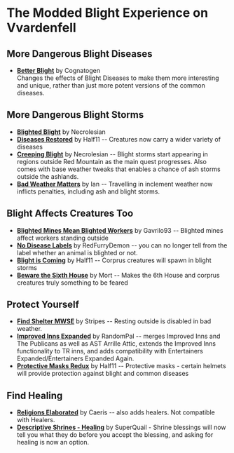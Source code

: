 # The Modded Blight Experience on Vvardenfell

## More Dangerous Blight Diseases
- [**Better Blight**](https://www.nexusmods.com/morrowind/mods/48395) by Cognatogen  
Changes the effects of Blight Diseases to make them more interesting and unique, rather than just more potent versions of the common diseases.  

## More Dangerous Blight Storms
- [**Blighted Blight**](https://www.nexusmods.com/morrowind/mods/48631) by Necrolesian  
- [**Diseases Restored**](https://www.nexusmods.com/morrowind/mods/45228) by Half11 -- Creatures now carry a wider variety of diseases  
- [**Creeping Blight**](https://www.nexusmods.com/morrowind/mods/47904) by Necrolesian -- Blight storms start appearing in regions outside Red Mountain as the main quest progresses. Also comes with base weather tweaks that enables a chance of ash storms outside the ashlands.  
- [**Bad Weather Matters**](https://www.nexusmods.com/morrowind/mods/46495?tab=description) by Ian -- Travelling in inclement weather now inflicts penalties, including ash and blight storms.

## Blight Affects Creatures Too
- [**Blighted Mines Mean Blighted Workers**](https://www.nexusmods.com/morrowind/mods/33920) by Gavrilo93 -- Blighted mines affect workers standing outside    
- [**No Disease Labels**](https://www.nexusmods.com/morrowind/mods/48295) by RedFurryDemon -- you can no longer tell from the label whether an animal is blighted or not.  
- [**Blight is Coming**](https://www.nexusmods.com/morrowind/mods/47649) by Half11 -- Corprus creatures will spawn in blight storms    
- [**Beware the Sixth House**](https://www.nexusmods.com/morrowind/mods/46036) by Mort -- Makes the 6th House and corprus creatures truly something to be feared  

## Protect Yourself
- [**Find Shelter MWSE**](https://www.nexusmods.com/morrowind/mods/48583) by Stripes -- Resting outside is disabled in bad weather.  
- [**Improved Inns Expanded**](https://www.nexusmods.com/morrowind/mods/48610) by RandomPal -- merges Improved Inns and The Publicans as well as AST Arrille Attic, extends the Improved Inns functionality to TR inns, and adds compatibility with Entertainers Expanded/Entertainers Expanded Again.
- [**Protective Masks Redux**](https://www.nexusmods.com/morrowind/mods/47068) by Half11 -- Protective masks - certain helmets will provide protection against blight and common diseases    

## Find Healing
- [**Religions Elaborated**](https://www.nexusmods.com/morrowind/mods/47843) by Caeris -- also adds healers. Not compatible with Healers.  
- [**Descriptive Shrines - Healing**](https://www.nexusmods.com/morrowind/mods/46119) by SuperQuail - Shrine blessings will now tell you what they do before you accept the blessing, and asking for healing is now an option.  
